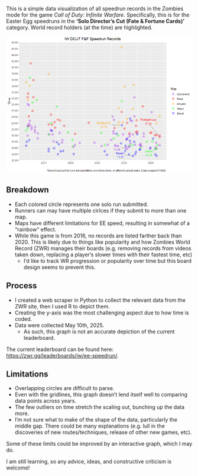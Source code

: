 This is a simple data visualization of all speedrun records in the
Zombies mode for the game *Call of Duty: Infinite Warfare*.
Specifically, this is for the Easter Egg speedruns in the **‘Solo
Director’s Cut (Fate & Fortune Cards)’** category. World record holders
(at the time) are highlighted.

![](Figures/Fig_maps.png)

## Breakdown

-   Each colored circle represents one solo run submitted.
-   Runners can may have multiple cirlces if they submit to more than
    one map.
-   Maps have different limitations for EE speed, resulting in somewhat
    of a “rainbow” effect.
-   While this game is from 2016, no records are listed farther back
    than 2020. This is likely due to things like popularity and how
    Zombies World Record (ZWR) manages their boards (e.g. removing
    records from videos taken down, replacing a player’s slower times
    with their fastest time, etc)
    -   I’d like to track WR progression or popularity over time but
        this board design seems to prevent this.

## Process

-   I created a web scraper in Python to collect the relevant data from
    the ZWR site, then I used R to depict them.
-   Creating the y-axis was the most challenging aspect due to how time
    is coded.
-   Data were collected May 10th, 2025.
    -   As such, this graph is not an accurate depiction of the current
        leaderboard.

The current leaderboard can be found here:
<https://zwr.gg/leaderboards/iw/ee-speedrun/>.

## Limitations

-   Overlapping circles are difficult to parse.
-   Even with the gridlines, this graph doesn’t lend itself well to
    comparing data points across years.
-   The few outliers on time stretch the scaling out, bunching up the
    data more.
-   I’m not sure what to make of the shape of the data, particularly the
    middle gap. There could be many explanations (e.g. lull in the
    discoveries of new routes/techniques, release of other new games,
    etc).

Some of these limits could be improved by an interactive graph, which I
may do.

I am still learning, so any advice, ideas, and constructive criticism is
welcome!
